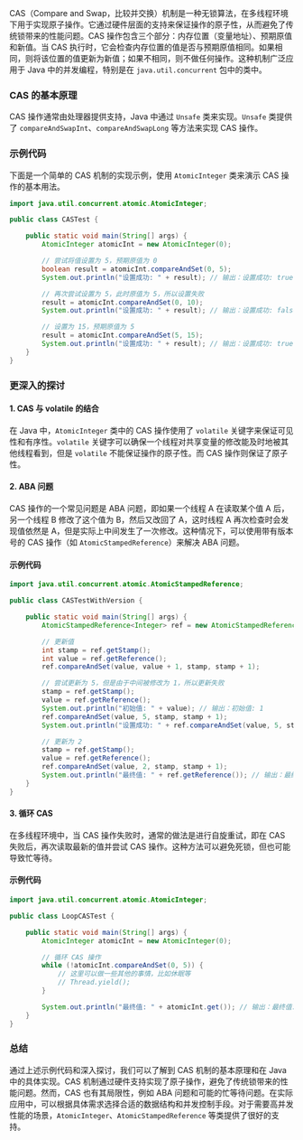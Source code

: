 CAS（Compare and Swap，比较并交换）机制是一种无锁算法，在多线程环境下用于实现原子操作。它通过硬件层面的支持来保证操作的原子性，从而避免了传统锁带来的性能问题。CAS 操作包含三个部分：内存位置（变量地址）、预期原值和新值。当 CAS 执行时，它会检查内存位置的值是否与预期原值相同。如果相同，则将该位置的值更新为新值；如果不相同，则不做任何操作。这种机制广泛应用于 Java 中的并发编程，特别是在 `java.util.concurrent` 包中的类中。

### CAS 的基本原理

CAS 操作通常由处理器提供支持，Java 中通过 `Unsafe` 类来实现。`Unsafe` 类提供了 `compareAndSwapInt`、`compareAndSwapLong` 等方法来实现 CAS 操作。

### 示例代码

下面是一个简单的 CAS 机制的实现示例，使用 `AtomicInteger` 类来演示 CAS 操作的基本用法。

```java
import java.util.concurrent.atomic.AtomicInteger;

public class CASTest {

    public static void main(String[] args) {
        AtomicInteger atomicInt = new AtomicInteger(0);

        // 尝试将值设置为 5，预期原值为 0
        boolean result = atomicInt.compareAndSet(0, 5);
        System.out.println("设置成功: " + result); // 输出：设置成功: true

        // 再次尝试设置为 5，此时原值为 5，所以设置失败
        result = atomicInt.compareAndSet(0, 10);
        System.out.println("设置成功: " + result); // 输出：设置成功: false

        // 设置为 15，预期原值为 5
        result = atomicInt.compareAndSet(5, 15);
        System.out.println("设置成功: " + result); // 输出：设置成功: true
    }
}
```

### 更深入的探讨

#### 1. **CAS 与 volatile 的结合**

在 Java 中，`AtomicInteger` 类中的 CAS 操作使用了 `volatile` 关键字来保证可见性和有序性。`volatile` 关键字可以确保一个线程对共享变量的修改能及时地被其他线程看到，但是 `volatile` 不能保证操作的原子性。而 CAS 操作则保证了原子性。

#### 2. **ABA 问题**

CAS 操作的一个常见问题是 ABA 问题，即如果一个线程 A 在读取某个值 A 后，另一个线程 B 修改了这个值为 B，然后又改回了 A，这时线程 A 再次检查时会发现值依然是 A，但是实际上中间发生了一次修改。这种情况下，可以使用带有版本号的 CAS 操作（如 `AtomicStampedReference`）来解决 ABA 问题。

#### 示例代码

```java
import java.util.concurrent.atomic.AtomicStampedReference;

public class CASTestWithVersion {

    public static void main(String[] args) {
        AtomicStampedReference<Integer> ref = new AtomicStampedReference<>(0, 0);

        // 更新值
        int stamp = ref.getStamp();
        int value = ref.getReference();
        ref.compareAndSet(value, value + 1, stamp, stamp + 1);

        // 尝试更新为 5，但是由于中间被修改为 1，所以更新失败
        stamp = ref.getStamp();
        value = ref.getReference();
        System.out.println("初始值: " + value); // 输出：初始值: 1
        ref.compareAndSet(value, 5, stamp, stamp + 1);
        System.out.println("设置成功: " + ref.compareAndSet(value, 5, stamp, stamp + 1)); // 输出：设置成功: false

        // 更新为 2
        stamp = ref.getStamp();
        value = ref.getReference();
        ref.compareAndSet(value, 2, stamp, stamp + 1);
        System.out.println("最终值: " + ref.getReference()); // 输出：最终值: 2
    }
}
```

#### 3. **循环 CAS**

在多线程环境中，当 CAS 操作失败时，通常的做法是进行自旋重试，即在 CAS 失败后，再次读取最新的值并尝试 CAS 操作。这种方法可以避免死锁，但也可能导致忙等待。

#### 示例代码

```java
import java.util.concurrent.atomic.AtomicInteger;

public class LoopCASTest {

    public static void main(String[] args) {
        AtomicInteger atomicInt = new AtomicInteger(0);

        // 循环 CAS 操作
        while (!atomicInt.compareAndSet(0, 5)) {
            // 这里可以做一些其他的事情，比如休眠等
            // Thread.yield();
        }

        System.out.println("最终值: " + atomicInt.get()); // 输出：最终值: 5
    }
}
```

### 总结

通过上述示例代码和深入探讨，我们可以了解到 CAS 机制的基本原理和在 Java 中的具体实现。CAS 机制通过硬件支持实现了原子操作，避免了传统锁带来的性能问题。然而，CAS 也有其局限性，例如 ABA 问题和可能的忙等待问题。在实际应用中，可以根据具体需求选择合适的数据结构和并发控制手段。对于需要高并发性能的场景，`AtomicInteger`、`AtomicStampedReference` 等类提供了很好的支持。
